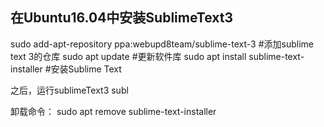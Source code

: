 ## 在Ubuntu16.04中安装SublimeText3


  sudo add-apt-repository ppa:webupd8team/sublime-text-3 #添加sublime text 3的仓库
  sudo apt update #更新软件库
  sudo apt install sublime-text-installer #安装Sublime Text
  
  
之后，运行sublimeText3
  subl
  
  
卸载命令：
  sudo apt remove sublime-text-installer
